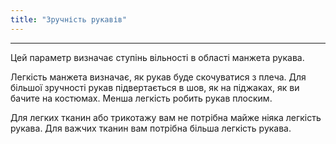 ```yaml
---
title: "Зручність рукавів"
---
```


***

Цей параметр визначає ступінь вільності в області манжета рукава.

<Note>

Легкість манжета визначає, як рукав буде скочуватися з плеча.
Для більшої зручності рукав підвертається в шов, як на піджаках, як ви бачите на костюмах. Менша легкість робить рукав плоским.

Для легких тканин або трикотажу вам не потрібна майже ніяка легкість рукава. Для важчих тканин вам потрібна більша легкість рукава.

</Note>




